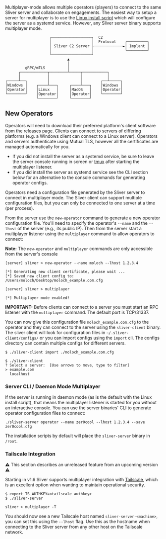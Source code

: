 Multiplayer-mode allows multiple operators (players) to connect to the same Sliver server and collaborate on engagements. The easiest way to setup a server for multiplayer is to use the [Linux install script](/docs?name=Linux-Install-Script) which will configure the server as a systemd service. However, any Sliver server binary supports multiplayer mode.

```
                    ┌──────────────────┐  C2
                    │                  │  Protocol    ┌─────────┐
                    │ Sliver C2 Server ├─────────────►│ Implant │
                    │                  │              └─────────┘
                    └──────────────────┘
                            ▲
                            │
         gRPC/mTLS          │
      ┌────────────┬────────┴─────┬───────────┐
      │            │              │           │
┌─────┴──┐         │              │        ┌──┴─────┐
│Windows │    ┌────┴───┐     ┌────┴───┐    │Windows │
│Operator│    │Linux   │     │MacOS   │    │Operator│
└────────┘    │Operator│     │Operator│    └────────┘
              └────────┘     └────────┘
```

## New Operators

Operators will need to download their preferred platform's client software from the releases page. Clients can connect to servers of differing platforms (e.g. a Windows client can connect to a Linux server). Operators and servers authenticate using Mutual TLS, however all the certificates are managed automatically for you.

- If you did not install the server as a systemd service, be sure to leave the server console running in screen or [tmux](https://github.com/tmux/tmux) after starting the multiplayer listener.
- If you did install the server as systemd service see the CLI section below for an alternative to the console commands for generating operator configs.

Operators need a configuration file generated by the Sliver server to connect in multiplayer mode. The Sliver client can support multiple configuration files, but you can only be connected to one server at a time (per process).

From the server use the `new-operator` command to generate a new operator configuration file. You'll need to specify the operator's `--name` and the `--lhost` of the server (e.g., its public IP). Then from the server start a multiplayer listener using the `multiplayer` command to allow operators to connect:

**Note:** The `new-operator` and `multiplayer` commands are only accessible from the server's console

```
[server] sliver > new-operator --name moloch --lhost 1.2.3.4

[*] Generating new client certificate, please wait ...
[*] Saved new client config to: /Users/moloch/Desktop/moloch_example.com.cfg

[server] sliver > multiplayer

[*] Multiplayer mode enabled!

```

**IMPORTANT:** Before clients can connect to a server you must start an RPC listener with the `multiplayer` command. The default port is TCP/31337.

You can now give this configuration file `moloch_example.com.cfg` to the operator and they can connect to the server using the `sliver-client` binary. The sliver client will look for configuration files in `~/.sliver-client/configs/` or you can import configs using the `import` cli. The configs directory can contain multiple configs for different servers.

```
$ ./sliver-client import ./moloch_example.com.cfg

$ ./sliver-client
? Select a server:  [Use arrows to move, type to filter]
> example.com
  localhost
```

### Server CLI / Daemon Mode Multiplayer

If the server is running in daemon mode (as is the default with the Linux install script), that means the multiplayer listener is started for you without an interactive console. You can use the server binaries' CLI to generate operator configuration files to connect:

```
./sliver-server operator --name zer0cool --lhost 1.2.3.4 --save zer0cool.cfg
```

The installation scripts by default will place the `sliver-server` binary in `/root`.

### Tailscale Integration

⚠️ This section describes an unreleased feature from an upcoming version ⚠️

Starting in v1.6 Sliver supports multiplayer integration with [Tailscale](https://tailscale.com/), which is an excellent option when wanting to maintain operational security.

```
$ export TS_AUTHKEY=<tailscale authkey>
$ ./sliver-server

sliver > multiplayer -T
```

You should now see a new Tailscale host named `sliver-server-<machine>`, you can set this using the `--lhost` flag. Use this as the hostname when connecting to the Sliver server from any other host on the Tailscale network.
